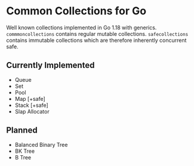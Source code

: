# Common Collections for Go

Well known collections implemented in Go 1.18 with generics.
`commmoncollections` contains regular mutable collections.
`safecollections` contains immutable collections which are therefore inherently concurrent safe.

## Currently Implemented

- Queue
- Set
- Pool
- Map [+safe]
- Stack [+safe]
- Slap Allocator

## Planned

- Balanced Binary Tree
- BK Tree
- B Tree
